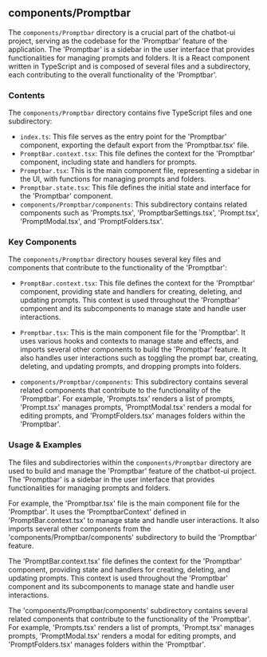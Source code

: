 
## components/Promptbar

The `components/Promptbar` directory is a crucial part of the chatbot-ui project, serving as the codebase for the 'Promptbar' feature of the application. The 'Promptbar' is a sidebar in the user interface that provides functionalities for managing prompts and folders. It is a React component written in TypeScript and is composed of several files and a subdirectory, each contributing to the overall functionality of the 'Promptbar'.

### Contents

The `components/Promptbar` directory contains five TypeScript files and one subdirectory:

- `index.ts`: This file serves as the entry point for the 'Promptbar' component, exporting the default export from the 'Promptbar.tsx' file.
- `PromptBar.context.tsx`: This file defines the context for the 'Promptbar' component, including state and handlers for prompts.
- `Promptbar.tsx`: This is the main component file, representing a sidebar in the UI, with functions for managing prompts and folders.
- `Promptbar.state.tsx`: This file defines the initial state and interface for the 'Promptbar' component.
- `components/Promptbar/components`: This subdirectory contains related components such as 'Prompts.tsx', 'PromptbarSettings.tsx', 'Prompt.tsx', 'PromptModal.tsx', and 'PromptFolders.tsx'.

### Key Components

The `components/Promptbar` directory houses several key files and components that contribute to the functionality of the 'Promptbar':

- `PromptBar.context.tsx`: This file defines the context for the 'Promptbar' component, providing state and handlers for creating, deleting, and updating prompts. This context is used throughout the 'Promptbar' component and its subcomponents to manage state and handle user interactions.

- `Promptbar.tsx`: This is the main component file for the 'Promptbar'. It uses various hooks and contexts to manage state and effects, and imports several other components to build the 'Promptbar' feature. It also handles user interactions such as toggling the prompt bar, creating, deleting, and updating prompts, and dropping prompts into folders.

- `components/Promptbar/components`: This subdirectory contains several related components that contribute to the functionality of the 'Promptbar'. For example, 'Prompts.tsx' renders a list of prompts, 'Prompt.tsx' manages prompts, 'PromptModal.tsx' renders a modal for editing prompts, and 'PromptFolders.tsx' manages folders within the 'Promptbar'.

### Usage & Examples

The files and subdirectories within the `components/Promptbar` directory are used to build and manage the 'Promptbar' feature of the chatbot-ui project. The 'Promptbar' is a sidebar in the user interface that provides functionalities for managing prompts and folders.

For example, the 'Promptbar.tsx' file is the main component file for the 'Promptbar'. It uses the 'PromptbarContext' defined in 'PromptBar.context.tsx' to manage state and handle user interactions. It also imports several other components from the 'components/Promptbar/components' subdirectory to build the 'Promptbar' feature.

The 'PromptBar.context.tsx' file defines the context for the 'Promptbar' component, providing state and handlers for creating, deleting, and updating prompts. This context is used throughout the 'Promptbar' component and its subcomponents to manage state and handle user interactions.

The 'components/Promptbar/components' subdirectory contains several related components that contribute to the functionality of the 'Promptbar'. For example, 'Prompts.tsx' renders a list of prompts, 'Prompt.tsx' manages prompts, 'PromptModal.tsx' renders a modal for editing prompts, and 'PromptFolders.tsx' manages folders within the 'Promptbar'.

